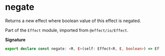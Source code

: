 # negate

Returns a new effect where boolean value of this effect is negated.

Part of the `Effect` module, imported from `@effect/io/Effect`.

**Signature**

```ts
export declare const negate: <R, E>(self: Effect<R, E, boolean>) => Effect<R, E, boolean>
```
